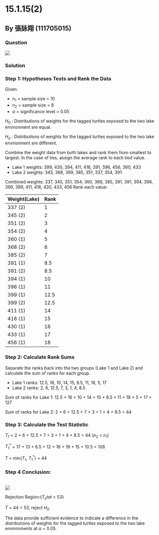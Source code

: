 
# 15.1.15(2)
## By 張詠翔 (111705015)

### Question
<img src="https://github.com/HWTeng-Course/202402-Statistics/assets/162154266/b55b03ea-f711-4d15-b314-77dfc83937cf">


### Solution

### Step 1: Hypotheses Tests and Rank the Data
Given:
-  $n_1$ = sample size = 10
-  $n_2$ = sample size = 8
- $\alpha$ = significance level = 0.05

$H_0$ : Distributions of weights for the tagged turtles exposed to the two lake environment are equal.

$H_a$ : Distributions of weights for the tagged turtles exposed to the two lake environment are different.

Combine the weight data from both lakes and rank them from smallest to largest. In the case of ties, assign the average rank to each tied value.
-   Lake 1 weights: 399, 430, 394, 411, 416, 391, 396, 456, 360, 433
-   Lake 2 weights: 345, 368, 399, 385, 351, 337, 354, 391

Combined weights: 337, 345, 351, 354, 360, 368, 385, 391, 391, 394, 396, 399, 399, 411, 416, 430, 433, 456
Rank each value:

| Weight(Lake) | Rank      |
|--------------|-----------|
| 337 (2)      | 1         |
| 345 (2)      | 2         |
| 351 (2)      | 3         |
| 354 (2)      | 4         |
| 360 (1)      | 5         |
| 368 (2)      | 6         |
| 385 (2)      | 7         |
| 391 (1)      | 8.5       |
| 391 (2)      | 8.5       |
| 394 (1)      | 10        |
| 396 (1)      | 11        |
| 399 (1)      | 12.5      |
| 399 (2)      | 12.5      |
| 411 (1)      | 14        |
| 416 (1)      | 15        |
| 430 (1)      | 16        |
| 433 (1)      | 17        |
| 456 (1)      | 18        |

### Step 2: Calculate Rank Sums

Separate the ranks back into the two groups (Lake 1 and Lake 2) and calculate the sum of ranks for each group.

-   Lake 1 ranks: 12.5, 16, 10, 14, 15, 8.5, 11, 18, 5, 17
-   Lake 2 ranks: 2, 6, 12.5, 7, 3, 1, 4, 8.5

Sum of ranks for Lake 1:
12.5 + 16 + 10 + 14 + 15 + 8.5 + 11 + 18 + 5 + 17 = 127

Sum of ranks for Lake 2:
2 + 6 + 12.5 + 7 + 3 + 1 + 4 + 8.5 = 44

### Step 3: Calculate the Test Statistic 

$T_1$ = 2 + 6 + 12.5 + 7 + 3 + 1 + 4 + 8.5  = 44 ($n_2$ < $n_1$)

$T_1^*$ = 17 + 13 + 6.5 + 12 + 16 + 18 + 15 + 10.5 = 108

$T$ = min($T_1$, $T_1^*$) = 44 

### Step 4 Conclusion:
<br>
<img src="https://github.com/HWTeng-Course/202402-Statistics/assets/162154266/b543926e-0a80-474e-bacd-01e2f87ad0b0">
<br>

Rejection Region:{$T_stat$ < 53}

$T$ = 44 < 53, reject $H_0$.

The data provide sufficient evidence to indicate a difference in the distributions of weights for the tagged turtles exposed to the two lake environments at α = 0.05.






